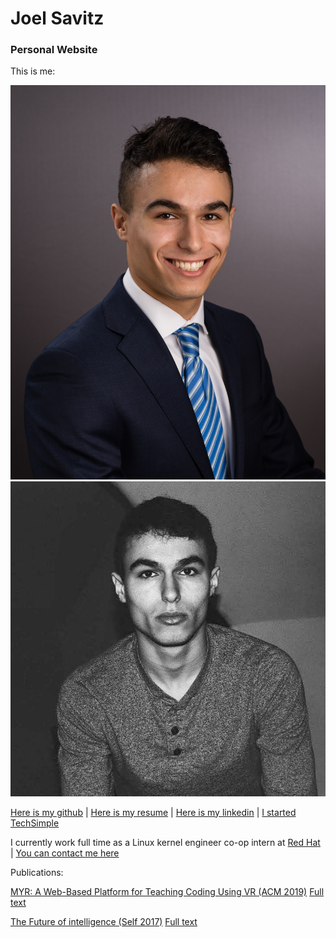 <script>
(function(b, o, i, l, e, r) {
b.GoogleAnalyticsObject = l;
b[l] || (b[l] =
    function() {
	(b[l].q = b[l].q || []).push(arguments)
    });
b[l].l = +new Date;
e = o.createElement(i);
r = o.getElementsByTagName(i)[0];
e.src = 'https://www.google-analytics.com/analytics.js';
r.parentNode.insertBefore(e, r)
}(window, document, 'script', 'ga'));
ga('create', 'UA-100780087-3', 'auto');
ga('send', 'pageview');
</script>

<link rel="stylesheet" type="text/css" href="index.css" />

# Joel Savitz
### Personal Website

This is me:

<a href="me.jpg"><img src="me.jpg" alt="oops, the image link is broken!" style="width:auto;height:400;" /></a>
<a href="also_me.jpg"><img src="also_me.jpg" alt="oops, the image link is broken!" style="width:auto;height:400;" /></a>

[Here is my github](https://github.com/theyoyojo) | 
[Here is my resume](./resume.pdf) |
[Here is my linkedin](https://www.linkedin.com/in/joelsavitz/) |
[I started TechSimple](http://techsimple.co)

I currently work full time as a Linux kernel engineer co-op intern at [Red Hat](https://redhat.com) | [You can contact me here](mailto:joelsavitz@gmail.com)

Publications:

[MYR: A Web-Based Platform for Teaching Coding Using VR (ACM 2019)](https://dl.acm.org/citation.cfm?id=3287482) [Full text](berns_et_al.pdf)

[The Future of intelligence (Self 2017)](ai.html) [Full text](the_future_of_intelligence.pdf)
